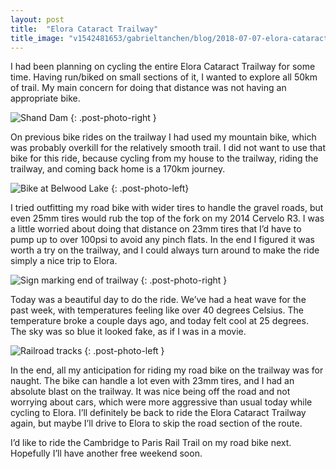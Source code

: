 ```yaml
---
layout: post
title:  "Elora Cataract Trailway"
title_image: "v1542481653/gabrieltanchen/blog/2018-07-07-elora-cataract-trailway/main-image.jpg"
---
```


I had been planning on cycling the entire Elora Cataract Trailway for some time. Having run/biked on small sections of it, I wanted to explore all 50km of trail. My main concern for doing that distance was not having an appropriate bike.

![Shand Dam](https://res.cloudinary.com/dsolq4qmw/image/upload/w_960,c_fill/v1542481632/gabrieltanchen/blog/2018-07-07-elora-cataract-trailway/shand-dam.jpg)
{: .post-photo-right }

On previous bike rides on the trailway I had used my mountain bike, which was probably overkill for the relatively smooth trail. I did not want to use that bike for this ride, because cycling from my house to the trailway, riding the trailway, and coming back home is a 170km journey.

![Bike at Belwood Lake](https://res.cloudinary.com/dsolq4qmw/image/upload/w_960,c_fill/v1542481646/gabrieltanchen/blog/2018-07-07-elora-cataract-trailway/belwood-lake-bike.jpg)
{: .post-photo-left}

I tried outfitting my road bike with wider tires to handle the gravel roads, but even 25mm tires would rub the top of the fork on my 2014 Cervelo R3. I was a little worried about doing that distance on 23mm tires that I’d have to pump up to over 100psi to avoid any pinch flats. In the end I figured it was worth a try on the trailway, and I could always turn around to make the ride simply a nice trip to Elora.

![Sign marking end of trailway](https://res.cloudinary.com/dsolq4qmw/image/upload/w_960,c_fill/v1542481647/gabrieltanchen/blog/2018-07-07-elora-cataract-trailway/end-sign.jpg)
{: .post-photo-right }

Today was a beautiful day to do the ride. We’ve had a heat wave for the past week, with temperatures feeling like over 40 degrees Celsius. The temperature broke a couple days ago, and today felt cool at 25 degrees. The sky was so blue it looked fake, as if I was in a movie.

![Railroad tracks](https://res.cloudinary.com/dsolq4qmw/image/upload/w_960,c_fill/v1542481652/gabrieltanchen/blog/2018-07-07-elora-cataract-trailway/railway.jpg)
{: .post-photo-left }

In the end, all my anticipation for riding my road bike on the trailway was for naught. The bike can handle a lot even with 23mm tires, and I had an absolute blast on the trailway. It was nice being off the road and not worrying about cars, which were more aggressive than usual today while cycling to Elora. I’ll definitely be back to ride the Elora Cataract Trailway again, but maybe I’ll drive to Elora to skip the road section of the route.

I’d like to ride the Cambridge to Paris Rail Trail on my road bike next. Hopefully I’ll have another free weekend soon.
